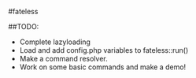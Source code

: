 #fateless


##TODO: 
* Complete lazyloading
* Load and add config.php variables to fateless::run()
* Make a command resolver.
* Work on some basic commands and make a demo!
